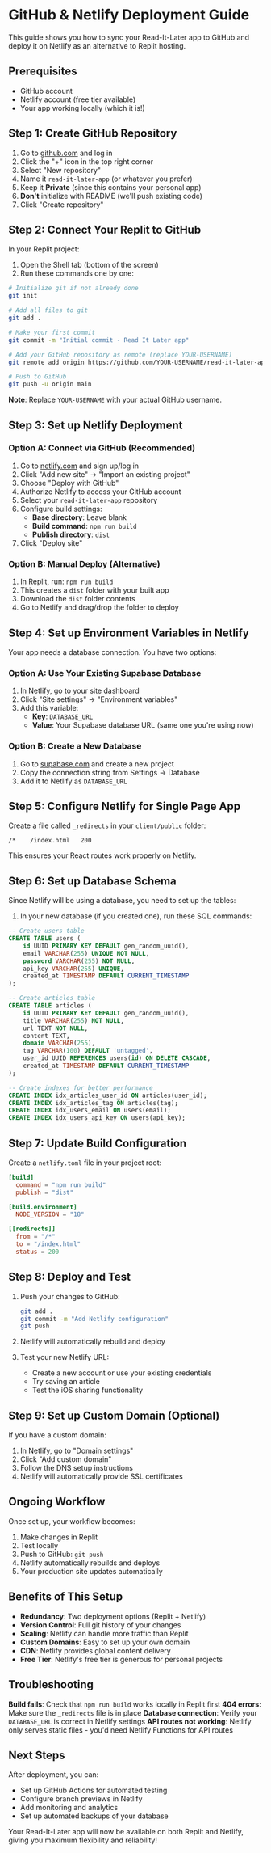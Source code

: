 # GitHub & Netlify Deployment Guide

This guide shows you how to sync your Read-It-Later app to GitHub and deploy it on Netlify as an alternative to Replit hosting.

## Prerequisites

- GitHub account
- Netlify account (free tier available)
- Your app working locally (which it is!)

## Step 1: Create GitHub Repository

1. Go to [github.com](https://github.com) and log in
2. Click the "+" icon in the top right corner
3. Select "New repository"
4. Name it `read-it-later-app` (or whatever you prefer)
5. Keep it **Private** (since this contains your personal app)
6. **Don't** initialize with README (we'll push existing code)
7. Click "Create repository"

## Step 2: Connect Your Replit to GitHub

In your Replit project:

1. Open the Shell tab (bottom of the screen)
2. Run these commands one by one:

```bash
# Initialize git if not already done
git init

# Add all files to git
git add .

# Make your first commit
git commit -m "Initial commit - Read It Later app"

# Add your GitHub repository as remote (replace YOUR-USERNAME)
git remote add origin https://github.com/YOUR-USERNAME/read-it-later-app.git

# Push to GitHub
git push -u origin main
```

**Note**: Replace `YOUR-USERNAME` with your actual GitHub username.

## Step 3: Set up Netlify Deployment

### Option A: Connect via GitHub (Recommended)

1. Go to [netlify.com](https://netlify.com) and sign up/log in
2. Click "Add new site" → "Import an existing project"
3. Choose "Deploy with GitHub"
4. Authorize Netlify to access your GitHub account
5. Select your `read-it-later-app` repository
6. Configure build settings:
   - **Base directory**: Leave blank
   - **Build command**: `npm run build`
   - **Publish directory**: `dist`
7. Click "Deploy site"

### Option B: Manual Deploy (Alternative)

1. In Replit, run: `npm run build`
2. This creates a `dist` folder with your built app
3. Download the `dist` folder contents
4. Go to Netlify and drag/drop the folder to deploy

## Step 4: Set up Environment Variables in Netlify

Your app needs a database connection. You have two options:

### Option A: Use Your Existing Supabase Database

1. In Netlify, go to your site dashboard
2. Click "Site settings" → "Environment variables"
3. Add this variable:
   - **Key**: `DATABASE_URL`
   - **Value**: Your Supabase database URL (same one you're using now)

### Option B: Create a New Database

1. Go to [supabase.com](https://supabase.com) and create a new project
2. Copy the connection string from Settings → Database
3. Add it to Netlify as `DATABASE_URL`

## Step 5: Configure Netlify for Single Page App

Create a file called `_redirects` in your `client/public` folder:

```
/*    /index.html   200
```

This ensures your React routes work properly on Netlify.

## Step 6: Set up Database Schema

Since Netlify will be using a database, you need to set up the tables:

1. In your new database (if you created one), run these SQL commands:

```sql
-- Create users table
CREATE TABLE users (
    id UUID PRIMARY KEY DEFAULT gen_random_uuid(),
    email VARCHAR(255) UNIQUE NOT NULL,
    password VARCHAR(255) NOT NULL,
    api_key VARCHAR(255) UNIQUE,
    created_at TIMESTAMP DEFAULT CURRENT_TIMESTAMP
);

-- Create articles table
CREATE TABLE articles (
    id UUID PRIMARY KEY DEFAULT gen_random_uuid(),
    title VARCHAR(255) NOT NULL,
    url TEXT NOT NULL,
    content TEXT,
    domain VARCHAR(255),
    tag VARCHAR(100) DEFAULT 'untagged',
    user_id UUID REFERENCES users(id) ON DELETE CASCADE,
    created_at TIMESTAMP DEFAULT CURRENT_TIMESTAMP
);

-- Create indexes for better performance
CREATE INDEX idx_articles_user_id ON articles(user_id);
CREATE INDEX idx_articles_tag ON articles(tag);
CREATE INDEX idx_users_email ON users(email);
CREATE INDEX idx_users_api_key ON users(api_key);
```

## Step 7: Update Build Configuration

Create a `netlify.toml` file in your project root:

```toml
[build]
  command = "npm run build"
  publish = "dist"

[build.environment]
  NODE_VERSION = "18"

[[redirects]]
  from = "/*"
  to = "/index.html"
  status = 200
```

## Step 8: Deploy and Test

1. Push your changes to GitHub:
   ```bash
   git add .
   git commit -m "Add Netlify configuration"
   git push
   ```

2. Netlify will automatically rebuild and deploy

3. Test your new Netlify URL:
   - Create a new account or use your existing credentials
   - Try saving an article
   - Test the iOS sharing functionality

## Step 9: Set up Custom Domain (Optional)

If you have a custom domain:

1. In Netlify, go to "Domain settings"
2. Click "Add custom domain"
3. Follow the DNS setup instructions
4. Netlify will automatically provide SSL certificates

## Ongoing Workflow

Once set up, your workflow becomes:

1. Make changes in Replit
2. Test locally
3. Push to GitHub: `git push`
4. Netlify automatically rebuilds and deploys
5. Your production site updates automatically

## Benefits of This Setup

- **Redundancy**: Two deployment options (Replit + Netlify)
- **Version Control**: Full git history of your changes
- **Scaling**: Netlify can handle more traffic than Replit
- **Custom Domains**: Easy to set up your own domain
- **CDN**: Netlify provides global content delivery
- **Free Tier**: Netlify's free tier is generous for personal projects

## Troubleshooting

**Build fails**: Check that `npm run build` works locally in Replit first
**404 errors**: Make sure the `_redirects` file is in place
**Database connection**: Verify your `DATABASE_URL` is correct in Netlify settings
**API routes not working**: Netlify only serves static files - you'd need Netlify Functions for API routes

## Next Steps

After deployment, you can:
- Set up GitHub Actions for automated testing
- Configure branch previews in Netlify
- Add monitoring and analytics
- Set up automated backups of your database

Your Read-It-Later app will now be available on both Replit and Netlify, giving you maximum flexibility and reliability!